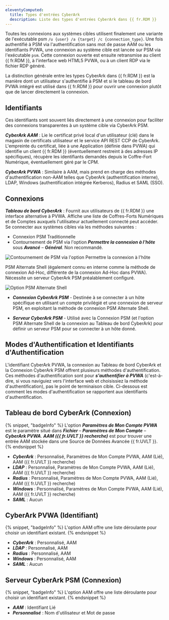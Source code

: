 ```yaml
---
eleventyComputed:
  title: Types d'entrées CyberArk
  description: Liste des types d'entrées CyberArk dans {{ fr.RDM }}
---
```

Toutes les connexions aux systèmes cibles utilisent finalement une variante de l'exécutable psm `/u {user} /a {target} /c {connection_type}`. Une fois authentifié à PSM via l'authentification sans mot de passe AAM ou les identifiants PVWA, une connexion au système cible est lancée sur PSM via l'exécutable `psm`. Cette connexion ouverte est ensuite retransmise au client {{ fr.RDM }}, à l'interface web HTML5 PVWA, ou à un client RDP via le fichier RDP généré.

La distinction générale entre les types CyberArk dans {{ fr.RDM }} est la manière dont un utilisateur s'authentifie à PSM et si le tableau de bord PVWA intégré est utilisé dans {{ fr.RDM }} pour ouvrir une connexion plutôt que de lancer directement la connexion.

## Identifiants
Ces identifiants sont souvent liés directement à une connexion pour faciliter des connexions transparentes à un système cible via CyberArk PSM.

***CyberArk AAM*** : Lie le certificat privé local d'un utilisateur (clé) dans le magasin de certificats utilisateur et le service API REST CCP de CyberArk. L'empreinte du certificat, liée à une Application (définie dans PVWA) qui identifie un client {{ fr.RDM }} (éventuellement restreint à des adresses IP spécifiques), récupère les identifiants demandés depuis le Coffre-Fort Numérique, éventuellement géré par le CPM.

***CyberArk PVWA*** : Similaire à AAM, mais prend en charge des méthodes d'authentification non-AAM telles que CyberArk (authentification interne), LDAP, Windows (authentification intégrée Kerberos), Radius et SAML (SSO).

## Connexions
***Tableau de bord CyberArk*** : Fournit aux utilisateurs de {{ fr.RDM }} une interface alternative à PVWA. Affiche une liste de Coffres-Forts Numériques et de Comptes auxquels l'utilisateur actuellement connecté peut accéder. Se connecter aux systèmes cibles via les méthodes suivantes :

* Connexion PSM Traditionnelle
* Contournement de PSM via l'option ***Permettre la connexion à l'hôte*** sous ***Avancé*** – ***Général***. Non recommandé.

![Contournement de PSM via l'option Permettre la connexion à l'hôte](https://cdnweb.devolutions.net/docs/docs_en_kb_KB6114.png)

PSM Alternate Shell (également connu en interne comme la méthode de connexion Ad-Hoc, différente de la connexion Ad-Hoc dans PVWA). Nécessite un serveur CyberArk PSM préalablement configuré.

![Option PSM Alternate Shell](https://cdnweb.devolutions.net/docs/docs_en_kb_KB6116.png)

* ***Connexion CyberArk PSM*** - Destinée à se connecter à un hôte spécifique en utilisant un compte privilégié et une connexion de serveur PSM, en exploitant la méthode de connexion PSM Alternate Shell.

* ***Serveur CyberArk PSM*** - Utilisé avec la Connexion PSM (et l'option PSM Alternate Shell de la connexion au Tableau de bord CyberArk) pour définir un serveur PSM pour se connecter à un hôte donné.

## Modes d'Authentification et Identifiants d'Authentification
L'identifiant CyberArk PVWA, la connexion au Tableau de bord CyberArk et la Connexion CyberArk PSM offrent plusieurs méthodes d'authentification. Ces méthodes d'authentification sont pour ***s'authentifier à PVWA*** (c'est-à-dire, si vous naviguiez vers l'interface web et choisissiez la méthode d'authentification), pas le point de terminaison cible. Ci-dessous est comment les modes d'authentification se rapportent aux identifiants d'authentification.

## Tableau de bord CyberArk (Connexion)
{% snippet, "badgeInfo" %}
L'option ***Paramètres de Mon Compte PVWA*** est le paramètre situé dans ***Fichier*** – ***Paramètres de Mon Compte*** – ***CyberArk PVWA***. ***AAM ({{ fr.UVLT }} recherche)*** est pour trouver une entrée AAM stockée dans une Source de Données Avancée {{ fr.UVLT }}.
{% endsnippet %}

* ***CyberArk*** : Personnalisé, Paramètres de Mon Compte PVWA, AAM (Lié), AAM ({{ fr.UVLT }} recherche)
* ***LDAP*** : Personnalisé, Paramètres de Mon Compte PVWA, AAM (Lié), AAM ({{ fr.UVLT }} recherche)
* ***Radius*** : Personnalisé, Paramètres de Mon Compte PVWA, AAM (Lié), AAM ({{ fr.UVLT }} recherche)
* ***Windows*** : Personnalisé, Paramètres de Mon Compte PVWA, AAM (Lié), AAM ({{ fr.UVLT }} recherche)
* ***SAML*** : Aucun

## CyberArk PVWA (Identifiant)
{% snippet, "badgeInfo" %}
L'option AAM offre une liste déroulante pour choisir un identifiant existant.
{% endsnippet %}

* ***CyberArk*** : Personnalisé, AAM
* ***LDAP*** : Personnalisé, AAM
* ***Radius*** : Personnalisé, AAM
* ***Windows*** : Personnalisé, AAM
* ***SAML*** : Aucun

## Serveur CyberArk PSM (Connexion)
{% snippet, "badgeInfo" %}
L'option AAM offre une liste déroulante pour choisir un identifiant existant.
{% endsnippet %}

* ***AAM*** : Identifiant Lié
* ***Personnalisé*** : Nom d'utilisateur et Mot de passe
